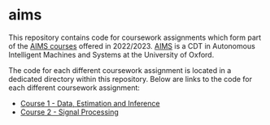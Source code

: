 # aims

This repository contains code for coursework assignments which form part of the [AIMS courses](https://aims.robots.ox.ac.uk/study/modules/) offered in 2022/2023. [AIMS](https://aims.robots.ox.ac.uk/) is a CDT in Autonomous Intelligent Machines and Systems at the University of Oxford.

The code for each different coursework assignment is located in a dedicated directory within this repository. Below are links to the code for each different coursework assignment:

- [Course 1 - Data, Estimation and Inference](https://github.com/jakelevi1996/aims/tree/main/scripts/course_1_dei)
- [Course 2 - Signal Processing](https://github.com/jakelevi1996/aims/tree/main/scripts/course_2_sp)
